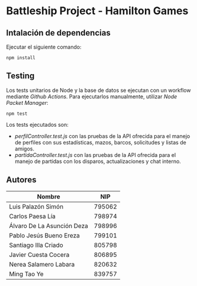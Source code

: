 # Battleship Project - Hamilton Games

## Intalación de dependencias
Ejecutar el siguiente comando:
```
npm install
```

## Testing
Los tests unitarios de Node y la base de datos se ejecutan con un workflow mediante _Github Actions_. Para ejecutarlos manualmente, utilizar _Node Packet Manager_:
```
npm test
```
Los tests ejecutados son:
- _perfilController.test.js_ con las pruebas de la API ofrecida para el manejo de perfiles con sus estadísticas, mazos, barcos, solicitudes y listas de amigos.
- _partidaController.test.js_ con las pruebas de la API ofrecida para el manejo de partidas con los disparos, actualizaciones y chat interno.


## Autores
| Nombre       | NIP     | 
|--------------|--------|
| Luis Palazón Simón | 795062 |
| Carlos Paesa Lía | 798974 | 
| Álvaro De La Asunción Deza | 798996 | 
| Pablo Jesús Bueno Ereza | 799101 | 
| Santiago Illa Criado | 805798 | 
| Javier Cuesta Cocera | 806895 | 
| Nerea Salamero Labara | 820632 | 
| Ming Tao Ye | 839757 | 
